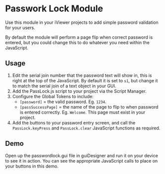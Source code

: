 # Passwork Lock Module
Use this module in your iViewer projects to add simple password validation for your users.

By default the module will perform a page flip when correct password is entered, but you could change this to do whatever you need within the JavaScript.

## Usage
1. Edit the serial join number that the password text will show in, this is right at the top of the JavaScript. By default it is set to `s1`, but change it to match the serial join of a text object in your GUI.
2. Add the PassLock.js script to your project via the Script Manager.
3. Configure the Global Tokens to include:
	* `[password]` = the valid password. Eg. `1234`.
	* `[passSuccessPage]` = the name of the page to flip to when password is entered correctly. Eg. `Welcome`. This page must exist in your project.
4. Add the buttons to your password entry screen, and call the `PassLock.keyPress` and `PassLock.clear` JavaScript functions as required.

## Demo
Open up the passwordlock.gui file in guiDesigner and run it on your device to see it in action. You can see the appropriate JavaScript calls to place on your buttons in this demo.